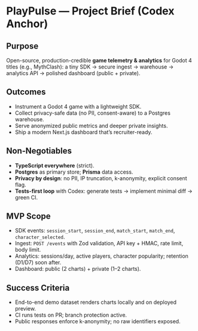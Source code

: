 # PlayPulse — Project Brief (Codex Anchor)

## Purpose
Open-source, production-credible **game telemetry & analytics** for Godot 4 titles (e.g., MythClash): a tiny SDK → secure ingest → warehouse → analytics API → polished dashboard (public + private).

## Outcomes
- Instrument a Godot 4 game with a lightweight SDK.
- Collect privacy-safe data (no PII, consent-aware) to a Postgres warehouse.
- Serve anonymized public metrics and deeper private insights.
- Ship a modern Next.js dashboard that’s recruiter-ready.

## Non‑Negotiables
- **TypeScript everywhere** (strict).
- **Postgres** as primary store; **Prisma** data access.
- **Privacy by design**: no PII, IP truncation, k-anonymity, explicit consent flag.
- **Tests-first loop** with Codex: generate tests → implement minimal diff → green CI.

## MVP Scope
- SDK events: `session_start`, `session_end`, `match_start`, `match_end`, `character_selected`.
- Ingest: `POST /events` with Zod validation, API key + HMAC, rate limit, body limit.
- Analytics: sessions/day, active players, character popularity; retention (D1/D7) soon after.
- Dashboard: public (2 charts) + private (1–2 charts).

## Success Criteria
- End-to-end demo dataset renders charts locally and on deployed preview.
- CI runs tests on PR; branch protection active.
- Public responses enforce k-anonymity; no raw identifiers exposed.
